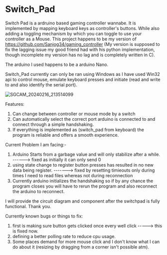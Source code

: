 # Switch_Pad
Switch Pad is a ardruino based gaming controller wannabe. It is implemented by mapping keyboard keys as controller's buttons. While also adding a toggling mechanism by which you can toggle to use your controller as a Mouse.
This project happens to be my version of https://github.com/Sanjog34/gaming_controller (My version is supposed to fix the lagging issue my good friend had with his python implementation, though incomplete my version has no lag and is completely written in C). 

The arduino I used happens to be a arduino Nano.

Switch_Pad currently can only be ran using Windows as I have used Win32 api to control mouse, emulate keyboard presses and initiate (read and write to and also identify the serial port).

![SGCAM_20240216_213514099](https://github.com/Celestial071/Switch_Pad/assets/157342628/03a64469-0cb4-455a-bd7b-7af00b3b2b80)


Features:
1. Can change between controller or mouse mode by a switch
2. Can automatically select the correct port arduino is connected to and connect through a simple handshaking.
3. If everything is implemented as (switch_pad from keyboard) the program is reliable and offers a smooth experience.


Current Problem I am facing:-
1. Arduino Starts from a garbage value and will only stabilize after a while. ------> fixed as initially it can only send 0
2. using state change to register button presses has resulted in no new data being register. -------> fixed by resetting timieouts only during times I need to read files whereas not during reconnection
3. Currently arduino initializes the handshaking so if by any chance the program closes you will have to rerun the program and also reconnect the arduino to reconnect.


I will provide the circuit diagram and component after the switchpad is fully functional. Thank you.

Currently known bugs or things to fix:
1. first is making sure button gets clicked once every well click   -----> this is fixed now.
2. defining a better polling rate to reduce cpu usage.
3. Some places demand for more mouse click and I don't know what I can do about it (resizing by dragging from a corner isn't possible atm).
